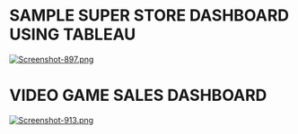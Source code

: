 # SAMPLE SUPER STORE DASHBOARD USING TABLEAU
[![Screenshot-897.png](https://i.postimg.cc/CxhQnRWT/Screenshot-897.png)](https://postimg.cc/bs5TKwy3)

# VIDEO GAME SALES DASHBOARD
[![Screenshot-913.png](https://i.postimg.cc/7Z9pCfb8/Screenshot-913.png)](https://postimg.cc/jDW8mqzZ)
